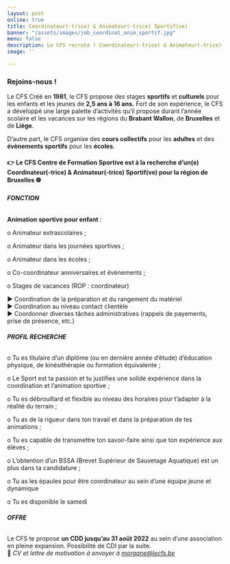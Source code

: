 ```yaml
---
layout: post
online: true
title: Coordinateur(-trice) & Animateur(-trice) Sportif(ve)
banner: "/assets/images/job_coordinat_anim_sportif.jpg"
menu: false
description: Le CFS recrute ! Coordinateur(-trice) & Animateur(-trice) Sportif(ve)
image: ''

---
```

### Rejoins-nous !

Le CFS Créé en **1981**, le CFS propose des stages **sportifs** et **culturels** pour les enfants et les jeunes de **2,5 ans à 16 ans.** Fort de son expérience, le CFS a développé une large palette d’activités qu’il propose durant l’année scolaire et les vacances sur les régions du **Brabant Wallon**, de **Bruxelles** et de **Liège**.

D’autre part, le CFS organise des **cours collectifs** pour les **adultes** et des **évènements sportifs** pour les **écoles**.

#### 👉 Le CFS Centre de Formation Sportive est à la recherche d’un(e) **Coordinateur(-trice) & Animateur(-trice) Sportif(ve)** pour la région de Bruxelles ⚽ 

###### **FONCTION**

**Animation sportive pour enfant** :

o Animateur extrascolaires ;

o Animateur dans les journées sportives ;

o Animateur dans les écoles ;

o Co-coordinateur anniversaires et évènements ;

o Stages de vacances (ROP : coordinateur)

▶ Coordination de la préparation et du rangement du matériel  
▶ Coordination au niveau contact clientèle  
▶ Coordonner diverses tâches administratives (rappels de payements, prise de présence, etc.)

###### **PROFIL RECHERCHE**

o Tu es titulaire d’un diplôme (ou en dernière année d’étude) d’éducation physique, de kinésithérapie ou formation équivalente ;

o Le Sport est ta passion et tu justifies une solide expérience dans la coordination et l’animation sportive ;

o Tu es débrouillard et flexible au niveau des horaires pour t’adapter à la réalité du terrain ;

o Tu as de la rigueur dans ton travail et dans la préparation de tes animations ;

o Tu es capable de transmettre ton savoir-faire ainsi que ton expérience aux élèves ;

o L’obtention d’un BSSA (Brevet Supérieur de Sauvetage Aquatique) est un plus dans ta candidature ;

o Tu as les épaules pour être coordinateur au sein d’une équipe jeune et dynamique

o Tu es disponible le samedi

###### **OFFRE**

Le CFS te propose **un CDD jusqu’au 31 août 2022** au sein d’une association en pleine expansion. Possibilité de CDI par la suite.  
📩 _CV et lettre de motivation à envoyer à_ [_morgane@lecfs.be_](mailto:morgane@lecfs.be)

